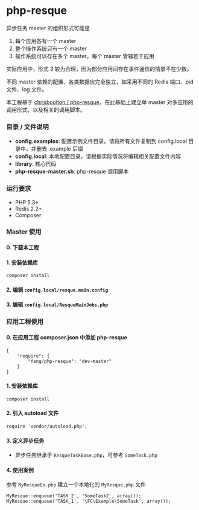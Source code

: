 # php-resque
异步任务 master 的组织形式可能是

1. 每个应用各有一个 master
2. 整个操作系统只有一个 master
3. 操作系统可以存在多个 master，每个 master 管辖若干应用

实际应用中，形式 3 较为合理，因为部分应用间存在事件通信的情景不在少数。

不同 master 依赖的配置、各类数据应完全独立，如采用不同的 Redis 端口、pid 文件、log 文件。

本工程基于 [chrisboulton / php-resque](https://github.com/chrisboulton/php-resque)，在此基础上建立单 master 对多应用的调用形式，以及相关的调用脚本。

### 目录 / 文件说明
* **config.examples**: 配置示例文件目录，请将所有文件复制到 config.local 目录中，并删去 .example 后缀
* **config.local**: 本地配置目录，请根据实际情况将编辑相关配置文件内容
* **library**: 核心代码
* **php-resque-master.sh**: php-resque 调用脚本

### 运行要求
* PHP 5.3+
* Redis 2.2+
* Composer

### Master 使用
#### 0. 下载本工程
#### 1. 安装依赖库
```
composer install
```

#### 2. 编辑 `config.local/resque.main.config`


#### 3. 编辑 `config.local/ResqueMainJobs.php`


### 应用工程使用
#### 0. 在应用工程 composer.json 中添加 php-resque
```
{
    "require": {
        "fang/php-resque": "dev-master"
    }
}
```

#### 1. 安装依赖库
```
composer install
```

#### 2. 引入 autoload 文件
```
require 'vendor/autoload.php';
```

#### 3. 定义异步任务
* 异步任务继承于 `ResqueTaskBase.php`，可参考 `SomeTask.php`

#### 4. 使用案例
参考 `MyResqueEx.php` 建立一个本地化的 `MyResque.php` 文件

```
MyResque::enqueue('TASK_2', 'SomeTask2', array());
MyResque::enqueue('TASK_1', '\FC\Example\SomeTask', array());
```